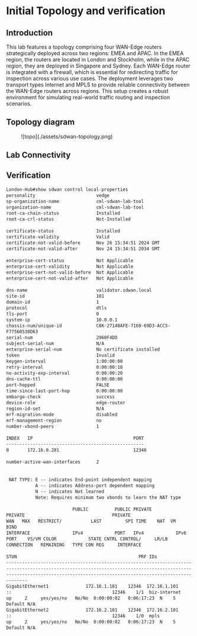 # Initial Topology and verification

## Introduction
This lab features a topology comprising four WAN-Edge routers strategically deployed across two regions: EMEA and APAC. In the EMEA region, the routers are located in London and Stockholm, while in the APAC region, they are deployed in Singapore and Sydney. Each WAN-Edge router is integrated with a firewall, which is essential for redirecting traffic for inspection across various use cases. The deployment leverages two transport types Internet and MPLS to provide reliable connectivity between the WAN-Edge routers across regions. This setup creates a robust environment for simulating real-world traffic routing and inspection scenarios.
## Topology diagram

<figure markdown>
  ![topo](./assets/sdwan-topology.png)
</figure>

## Lab Connectivity

## Verification

``` { .ios, .no-copy }
London-Hub#show sdwan control local-properties 
personality                       vedge
sp-organization-name              cml-sdwan-lab-tool
organization-name                 cml-sdwan-lab-tool
root-ca-chain-status              Installed
root-ca-crl-status                Not-Installed

certificate-status                Installed
certificate-validity              Valid
certificate-not-valid-before      Nov 26 15:34:51 2024 GMT
certificate-not-valid-after       Nov 24 15:34:51 2034 GMT

enterprise-cert-status            Not Applicable
enterprise-cert-validity          Not Applicable
enterprise-cert-not-valid-before  Not Applicable
enterprise-cert-not-valid-after   Not Applicable

dns-name                          validator.sdwan.local
site-id                           101
domain-id                         1
protocol                          dtls
tls-port                          0
system-ip                         10.0.0.1
chassis-num/unique-id             C8K-27148AFE-7160-69D3-ACC5-F77560530D63
serial-num                        2960F4DD
subject-serial-num                N/A
enterprise-serial-num             No certificate installed
token                             Invalid
keygen-interval                   1:00:00:00
retry-interval                    0:00:00:18
no-activity-exp-interval          0:00:00:20
dns-cache-ttl                     0:00:00:00
port-hopped                       FALSE
time-since-last-port-hop          0:00:00:00
embargo-check                     success
device-role                       edge-router
region-id-set                     N/A
mrf-migration-mode                disabled
mrf-management-region             no
number-vbond-peers                1

INDEX   IP                                      PORT
----------------------------------------------------
0       172.16.0.201                            12346  

number-active-wan-interfaces      2

          
 NAT TYPE: E -- indicates End-point independent mapping
           A -- indicates Address-port dependent mapping
           N -- indicates Not learned
           Note: Requires minimum two vbonds to learn the NAT type

                         PUBLIC          PUBLIC PRIVATE         PRIVATE                                 PRIVATE                        WAN   MAX   RESTRICT/           LAST         SPI TIME    NAT  VM          BIND
INTERFACE                IPv4            PORT   IPv4            IPv6                                    PORT    VS/VM COLOR            STATE CNTRL CONTROL/     LR/LB  CONNECTION   REMAINING   TYPE CON REG     INTERFACE
                                                                                                                                                   STUN                                              PRF IDs
--------------------------------------------------------------------------------------------------------------------------------------------------------------------------------------------------------------------------
GigabitEthernet1              172.16.1.101    12346  172.16.1.101    ::                                      12346    1/1  biz-internet     up     2     yes/yes/no   No/No  0:00:00:02   0:06:17:23  N    5  Default N/A                           
GigabitEthernet2              172.16.2.101    12346  172.16.2.101    ::                                      12346    1/0  mpls             up     2     yes/yes/no   No/No  0:00:00:02   0:06:17:23  N    5  Default N/A                           
```

